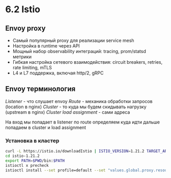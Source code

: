# 6.2 Istio

## Envoy proxy

- Самый популярный proxy для реализации service mesh 
- Настройка в runtime через API
- Мощный набор observability интеграций: tracing, prom/statsd метрики
- Гибкая настройка сетевого взаимодействия: circuit breakers, retries, rate limiting, mTLS
- L4 и L7 поддержка, включая http/2, gRPC

## Envoy терминология

*Listener* - что слушает envoy
*Route* - механика обработки запросов (location в nginx)
*Cluster* - то куда мы будем скидывать нагрузку (upstream в nginx)
*Cluster load assignment* - сами адреса

На вход мы попадает в listener по route определяем куда идти дальше попадаем в cluster и load assignment

### Установка в кластер

```bash
curl -L https://istio.io/downloadIstio | ISTIO_VERSION=1.21.2 TARGET_ARCH=x86_64 sh -
cd istio-1.21.2
export PATH=$PWD/bin:$PATH
istioctl x precheck
istioctl install --set profile=default --set "values.global.proxy.resources.requests.cpu=10m" --set "values.global.proxy.resources.requests.memory=100Mi" -y
```
